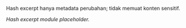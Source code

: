 <div data-disclaimer-block="hash_excerpt_module">
<p data-disclaimer-id="D5">Hash excerpt hanya metadata perubahan; tidak memuat konten sensitif.</p>
</div>

_Hash excerpt module placeholder._
